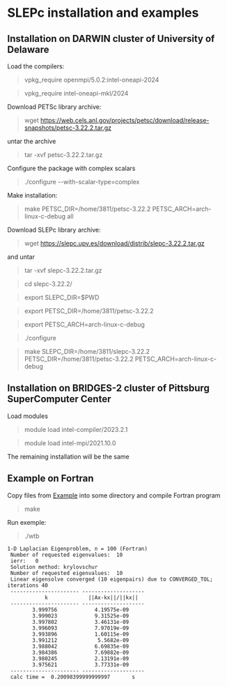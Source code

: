 # SLEPc installation and examples

## Installation on DARWIN cluster of University of Delaware

Load the compilers:

> vpkg_require openmpi/5.0.2:intel-oneapi-2024

> vpkg_require intel-oneapi-mkl/2024

Download PETSc library archive:

> wget https://web.cels.anl.gov/projects/petsc/download/release-snapshots/petsc-3.22.2.tar.gz

untar the archive

> tar -xvf petsc-3.22.2.tar.gz

Configure the package with complex scalars

> ./configure --with-scalar-type=complex

Make installation:

> make PETSC_DIR=/home/3811/petsc-3.22.2 PETSC_ARCH=arch-linux-c-debug all

Download SLEPc library archive:

> wget https://slepc.upv.es/download/distrib/slepc-3.22.2.tar.gz

and untar

> tar -xvf slepc-3.22.2.tar.gz

> cd slepc-3.22.2/

> export SLEPC_DIR=$PWD

> export PETSC_DIR=/home/3811/petsc-3.22.2

> export PETSC_ARCH=arch-linux-c-debug

> ./configure

> make SLEPC_DIR=/home/3811/slepc-3.22.2 PETSC_DIR=/home/3811/petsc-3.22.2 PETSC_ARCH=arch-linux-c-debug


## Installation on BRIDGES-2 cluster of Pittsburg SuperComputer Center

Load modules

> module load intel-compiler/2023.2.1

> module load intel-mpi/2021.10.0

The remaining installation will be the same


## Example on Fortran

Copy files from [Example](Example) into some directory and compile Fortran program

> make

Run exemple:

> ./wtb

```
1-D Laplacian Eigenproblem, n = 100 (Fortran)
 Number of requested eigenvalues:  10
 ierr:   0
 Solution method: krylovschur                                                                     
 Number of requested eigenvalues:  10
 Linear eigensolve converged (10 eigenpairs) due to CONVERGED_TOL; iterations 40
 ---------------------- --------------------
            k             ||Ax-kx||/||kx||
 ---------------------- --------------------
        3.999756            4.19575e-09
        3.999023            9.31525e-09
        3.997802            3.46131e-09
        3.996093            7.97019e-09
        3.993896            1.60115e-09
        3.991212             5.5682e-09
        3.988042            6.69835e-09
        3.984386            7.69882e-09
        3.980245            2.13191e-09
        3.975621            3.77331e-09
 ---------------------- --------------------
 calc time =  0.20098399999999997       s

``` 





